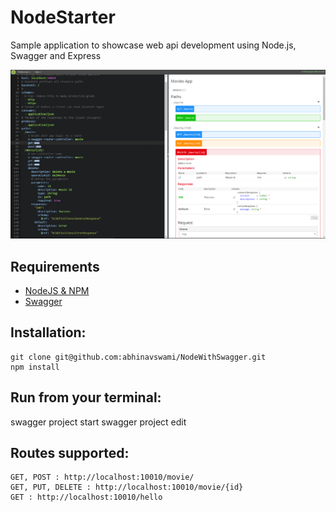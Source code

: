 # NodeStarter
Sample application to showcase web api development using Node.js, Swagger and Express

![Alt Text](https://github.com/abhinavswami/NodeWithSwagger/blob/master/api/mocks/Swagger.PNG)
## Requirements

* [NodeJS & NPM](http://nodejs.org/download)
* [Swagger](https://swagger.io/)

## Installation:

    git clone git@github.com:abhinavswami/NodeWithSwagger.git
    npm install

## Run from your terminal:

  swagger project start
  swagger project edit

## Routes supported:
	GET, POST : http://localhost:10010/movie/
	GET, PUT, DELETE : http://localhost:10010/movie/{id}
	GET : http://localhost:10010/hello
